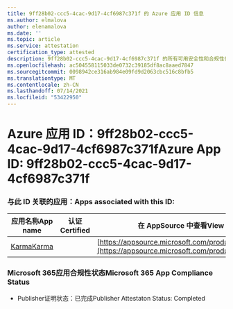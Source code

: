 ```yaml
---
title: 9ff28b02-ccc5-4cac-9d17-4cf6987c371f 的 Azure 应用 ID 信息
ms.author: elmalova
author: elenamalova
ms.date: ''
ms.topic: article
ms.service: attestation
certification_type: attested
description: 9ff28b02-ccc5-4cac-9d17-4cf6987c371f 的所有可用安全性和合规性信息。
ms.openlocfilehash: ac504558115033de0732c39185df8ac8aaed7847
ms.sourcegitcommit: 0098942ce316ab984e09fd9d2063cbc516c8bfb5
ms.translationtype: MT
ms.contentlocale: zh-CN
ms.lasthandoff: 07/14/2021
ms.locfileid: "53422950"
---
```

# <a name="azure-app-id-9ff28b02-ccc5-4cac-9d17-4cf6987c371f"></a><span data-ttu-id="b19eb-103">Azure 应用 ID：9ff28b02-ccc5-4cac-9d17-4cf6987c371f</span><span class="sxs-lookup"><span data-stu-id="b19eb-103">Azure App ID: 9ff28b02-ccc5-4cac-9d17-4cf6987c371f</span></span>


### <a name="apps-associated-with-this-id"></a><span data-ttu-id="b19eb-104">与此 ID 关联的应用：</span><span class="sxs-lookup"><span data-stu-id="b19eb-104">Apps associated with this ID:</span></span>
| <span data-ttu-id="b19eb-105">**应用名称**</span><span class="sxs-lookup"><span data-stu-id="b19eb-105">**App name**</span></span> | <span data-ttu-id="b19eb-106">**认证**</span><span class="sxs-lookup"><span data-stu-id="b19eb-106">**Certified**</span></span> | <span data-ttu-id="b19eb-107">**在 AppSource 中查看**</span><span class="sxs-lookup"><span data-stu-id="b19eb-107">**View in AppSource**</span></span> |
|-|-|-|
| [<span data-ttu-id="b19eb-108">Karma</span><span class="sxs-lookup"><span data-stu-id="b19eb-108">Karma</span></span>](https://docs.microsoft.com/en-us/microsoft-365-app-certification/forward/WA104381640) |  | [https://appsource.microsoft.com/product/office/WA104381640](https://appsource.microsoft.com/product/office/WA104381640) |

### <a name="microsoft-365-app-compliance-status"></a><span data-ttu-id="b19eb-109">Microsoft 365应用合规性状态</span><span class="sxs-lookup"><span data-stu-id="b19eb-109">Microsoft 365 App Compliance Status</span></span>
- <span data-ttu-id="b19eb-110">Publisher证明状态：已完成</span><span class="sxs-lookup"><span data-stu-id="b19eb-110">Publisher Attestaton Status: Completed</span></span>
